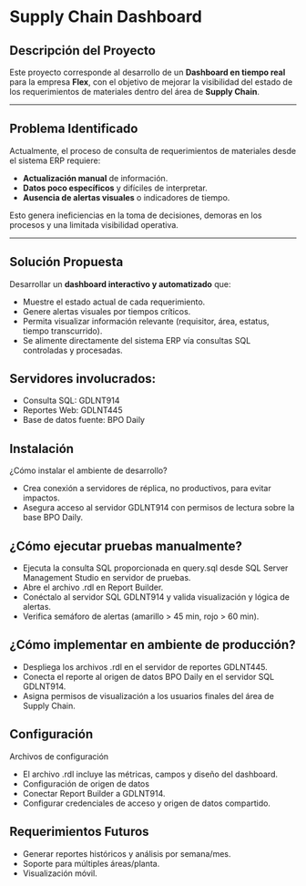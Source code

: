 # Supply Chain Dashboard

##  Descripción del Proyecto

Este proyecto corresponde al desarrollo de un **Dashboard en tiempo real** para la empresa **Flex**, con el objetivo de mejorar la visibilidad del estado de los requerimientos de materiales dentro del área de **Supply Chain**.



---

##  Problema Identificado

Actualmente, el proceso de consulta de requerimientos de materiales desde el sistema ERP requiere:
- **Actualización manual** de información.
- **Datos poco específicos** y difíciles de interpretar.
- **Ausencia de alertas visuales** o indicadores de tiempo.

Esto genera ineficiencias en la toma de decisiones, demoras en los procesos y una limitada visibilidad operativa.

---

##  Solución Propuesta

Desarrollar un **dashboard interactivo y automatizado** que:
- Muestre el estado actual de cada requerimiento.
- Genere alertas visuales por tiempos críticos.
- Permita visualizar información relevante (requisitor, área, estatus, tiempo transcurrido).
- Se alimente directamente del sistema ERP vía consultas SQL controladas y procesadas.




##  Servidores involucrados:
- Consulta SQL: GDLNT914
- Reportes Web: GDLNT445
- Base de datos fuente: BPO Daily


## Instalación

¿Cómo instalar el ambiente de desarrollo?
- Crea conexión a servidores de réplica, no productivos, para evitar impactos.
- Asegura acceso al servidor GDLNT914 con permisos de lectura sobre la base BPO Daily.

## ¿Cómo ejecutar pruebas manualmente?

- Ejecuta la consulta SQL proporcionada en query.sql desde SQL Server Management Studio en servidor de pruebas.
- Abre el archivo .rdl en Report Builder.
- Conéctalo al servidor SQL GDLNT914 y valida visualización y lógica de alertas.
- Verifica semáforo de alertas (amarillo > 45 min, rojo > 60 min).

## ¿Cómo implementar en ambiente de producción?

- Despliega los archivos .rdl en el servidor de reportes GDLNT445.
- Conecta el reporte al origen de datos BPO Daily en el servidor SQL GDLNT914.
- Asigna permisos de visualización a los usuarios finales del área de Supply Chain.

## Configuración

Archivos de configuración

- El archivo .rdl incluye las métricas, campos y diseño del dashboard.
- Configuración de origen de datos
- Conectar Report Builder a GDLNT914.
- Configurar credenciales de acceso y origen de datos compartido.

## Requerimientos Futuros

- Generar reportes históricos y análisis por semana/mes.
- Soporte para múltiples áreas/planta.
- Visualización móvil.


